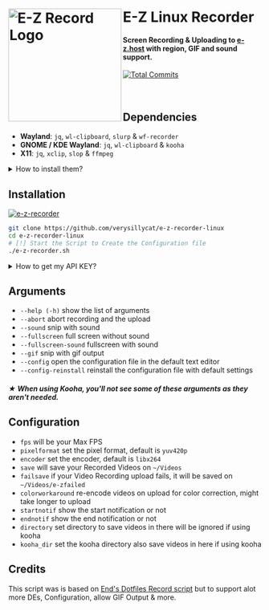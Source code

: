 # E-Z Linux Recorder [<img src="https://r2.e-z.host/9e3dd702-42ab-4d6b-a8a0-b1a4ab53af33/35jx47l1.png" width="225" align="left" alt="E-Z Record Logo">](https://github.com/verysillycat/e-z-recorder-linux)
#### Screen Recording & Uploading to [e-z.host](https://e-z.host) with region, GIF and sound support.
[![Total Commits](https://img.shields.io/github/commit-activity/t/verysillycat/e-z-recorder-linux?style=flat&logo=github&label=Commits&labelColor=%230f0f0f&color=%23191919)](https://github.com/verysillycat/e-z-recorder-linux/commits/)
<br><br><br>
## Dependencies
* **Wayland**: `jq`, `wl-clipboard`, `slurp` & `wf-recorder`
* **GNOME / KDE Wayland**: `jq`, `wl-clipboard` & `kooha`
* **X11**: `jq`, `xclip`, `slop` & `ffmpeg`

<details>
<summary>How to install them?</summary>

Go to your prefered terminal and execute this command depending on your Distro.
 | Compositor        | Distribution              | Instructions                                                                          |
 | ------------------- | ----------------------- | ----------------------------------------------------------------------------------------------------- |
| **Wayland**           | **Debian/Ubuntu**         | `sudo apt install wf-recorder jq wl-clipboard slurp`                                                                      |
| **Wayland**               | **Fedora**                  | `sudo dnf install wf-recorder jq wl-clipboard slurp` |
| **Wayland**               | **Arch**           | `sudo pacman -S wf-recorder jq wl-clipboard slurp`                                                                 |
| **Wayland**               | **Gentoo**                  | `sudo emerge -av gui-apps/wf-recorder app-misc/jq x11-misc/wl-clipboard gui-apps/slurp`                                                                                 |

| Compositor        | Distribution              | Instructions                                                                          |
| ------------------- | ----------------------- | ----------------------------------------------------------------------------------------------------- |
| **X11**               | **Debian/Ubuntu**             | `sudo apt install ffmpeg jq xclip slop`                                                                                 |
| **X11**               | **Fedora**               | `sudo apt install ffmpeg jq xclip slop`                  |
| **X11**  | **Arch** | `sudo pacman -S ffmpeg jq xclip slop`                                                                                      |
| **X11**          | **Gentoo**      | `sudo emerge -av media-video/ffmpeg app-misc/jq x11-misc/xclip x11-misc/slop`                                                                                  |

| Compositor        | Distribution              | Instructions                                                                          |
| ------------------- | ----------------------- | ----------------------------------------------------------------------------------------------------- |
| KDE & GNOME Wayland          | **Debian/Ubuntu**                  | `sudo apt install kooha jq wl-clipboard`                         |
| KDE & GNOME Wayland    | **Fedora**     | `sudo dnf install kooha jq wl-clipboard`                                                                                |
| KDE & GNOME Wayland        | **Arch**       | `sudo pacman -S kooha jq wl-clipboard`                                                                                  |
| KDE & GNOME Wayland       | **Gentoo**      | `sudo emerge -av media-video/kooha app-misc/jq x11-misc/wl-clipboard` |
 </details>

## Installation
[![e-z-recorder](https://img.shields.io/badge/AVAILABLE_ON_THE_AUR-333232?style=for-the-badge&logo=arch-linux&logoColor=3d67db&labelColor=%23171717)](https://aur.archlinux.org/packages/e-z-recorder)
   ```bash
   git clone https://github.com/verysillycat/e-z-recorder-linux
   cd e-z-recorder-linux
   # [!] Start the Script to Create the Configuration file
   ./e-z-recorder.sh
   ```
<details>
<summary>How to get my API KEY?</summary>
Log in to E-Z, Click on your User Modal on the top right, Go to Account, and Copy your API KEY<br>
Now paste that API KEY into auth variable in the Config File
</details>

## Arguments
* `--help (-h)` show the list of arguments
* `--abort` abort recording and the upload
* `--sound` snip with sound
* `--fullscreen` full screen without sound
* `--fullscreen-sound` fullscreen with sound
* `--gif` snip with gif output
* `--config` open the configuration file in the default text editor
* `--config-reinstall` reinstall the configuration file with default settings
##### ★ When using Kooha, you'll not see some of these arguments as they aren't needed.

## Configuration
* `fps` will be your Max FPS
* `pixelformat` set the pixel format, default is `yuv420p`
* `encoder` set the encoder, default is `libx264`
* `save` will save your Recorded Videos on `~/Videos`
* `failsave` if your Video Recording upload fails, it will be saved on `~/Videos/e-zfailed`
* `colorworkaround` re-encode videos on upload for color correction, might take longer to upload
* `startnotif` show the start notification or not
* `endnotif` show the end notification or not
* `directory` set directory to save videos in there will be ignored if using kooha
* `kooha_dir` set the kooha directory also save videos in here if using kooha


## Credits
This script was is based on [End's Dotfiles Record script](https://github.com/end-4/dots-hyprland/blob/main/.config/ags/scripts/record-script.sh) but to support alot more DEs, Configuration, allow GIF Output & more.
